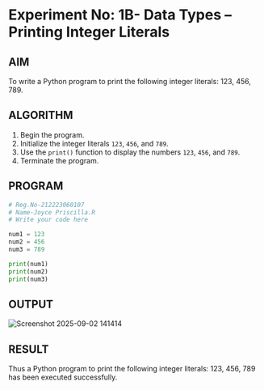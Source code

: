 # Experiment No: 1B- Data Types – Printing Integer Literals

## AIM  
To write a Python program to print the following integer literals: 123, 456, 789.

## ALGORITHM  
1. Begin the program.  
2. Initialize the integer literals `123`, `456`, and `789`.  
3. Use the `print()` function to display the numbers `123`, `456`, and `789`.  
4. Terminate the program.

## PROGRAM
```python
# Reg.No-212223060107
# Name-Joyce Priscilla.R
# Write your code here

num1 = 123
num2 = 456
num3 = 789

print(num1)
print(num2)
print(num3)

```
## OUTPUT

![Screenshot 2025-09-02 141414](https://github.com/user-attachments/assets/50f5c207-dba5-4e3a-a952-8a82aadb42e0)

## RESULT
Thus a Python program to print the following integer literals: 123, 456, 789 has been executed successfully.
